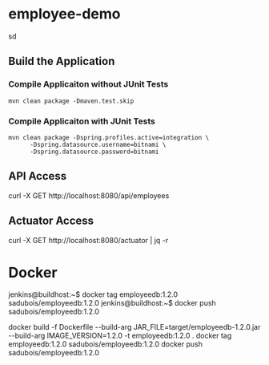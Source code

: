 # employee-demo
sd



## Build the Application
### Compile Applicaiton without JUnit Tests
```
mvn clean package -Dmaven.test.skip
```



### Compile Applicaiton with JUnit Tests
```
mvn clean package -Dspring.profiles.active=integration \
      -Dspring.datasource.username=bitnami \
      -Dspring.datasource.password=bitnami 
```

## API Access
curl -X GET http://localhost:8080/api/employees


## Actuator Access
curl -X GET http://localhost:8080/actuator | jq -r

# Docker

jenkins@buildhost:~$ docker tag employeedb:1.2.0 sadubois/employeedb:1.2.0
jenkins@buildhost:~$ docker push sadubois/employeedb:1.2.0


docker build -f Dockerfile --build-arg JAR_FILE=target/employeedb-1.2.0.jar --build-arg IMAGE_VERSION=1.2.0  -t employeedb:1.2.0 .
docker tag employeedb:1.2.0 sadubois/employeedb:1.2.0
docker push sadubois/employeedb:1.2.0
